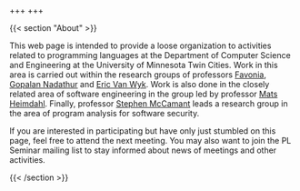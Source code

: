 +++
+++

{{< section "About" >}}

This web page is intended to provide a loose organization to activities related to programming languages at the Department of Computer Science and Engineering at the University of Minnesota Twin Cities.
Work in this area is carried out within the research groups of professors [Favonia](https://favonia.org/), [Gopalan Nadathur](https://www-users.cse.umn.edu/~ngopalan/) and [Eric Van Wyk](https://www-users.cse.umn.edu/~evw/).
Work is also done in the closely related area of software engineering in the group led by professor [Mats Heimdahl](https://www-users.cse.umn.edu/~heimdahl/index.htm).
Finally, professor [Stephen McCamant](https://www-users.cse.umn.edu/~smccaman/) leads a research group in the area of program analysis for software security.

If you are interested in participating but have only just stumbled on this page, feel free to attend the next meeting.
You may also want to join the PL Seminar mailing list to stay informed about news of meetings and other activities.

{{< /section >}}
